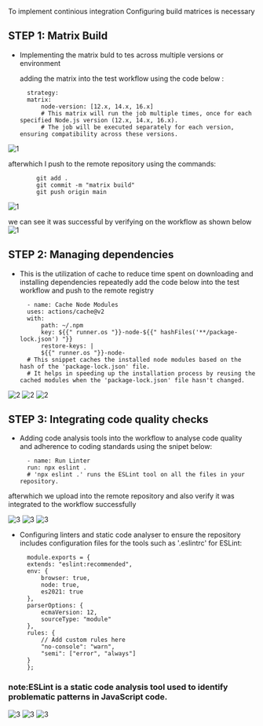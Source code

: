 To implement continious integration Configuring build matrices is necessary

## STEP 1: Matrix Build

* Implementing the matrix buld to tes across multiple versions or environment

  adding the matrix into the test workflow using the code below :

        strategy:
        matrix:
            node-version: [12.x, 14.x, 16.x]
            # This matrix will run the job multiple times, once for each specified Node.js version (12.x, 14.x, 16.x).
            # The job will be executed separately for each version, ensuring compatibility across these versions.
![1](./img/1.png)

afterwhich I push to the remote repository using the commands:

            git add .
            git commit -m "matrix build"
            git push origin main
![1](./img/1b.png)

we can see it was successful by verifying on the workflow as shown below
![1](./img/1c.png)


## STEP 2: Managing dependencies
* This is the utilization of cache to reduce time spent on downloading and installing dependencies repeatedly
add the code below into the test workflow and push to the remote registry 
 
        - name: Cache Node Modules
        uses: actions/cache@v2
        with:
            path: ~/.npm
            key: ${{" runner.os "}}-node-${{" hashFiles('**/package-lock.json') "}}
            restore-keys: |
            ${{" runner.os "}}-node-
        # This snippet caches the installed node modules based on the hash of the 'package-lock.json' file.
        # It helps in speeding up the installation process by reusing the cached modules when the 'package-lock.json' file hasn't changed.

![2](./img/2.png)
![2](./img/2b.png)
![2](./img/2c.png)


## STEP 3: Integrating code quality checks

* Adding code analysis tools into the workflow to analyse code quality and adherence to coding standards using the snipet below:

        - name: Run Linter
        run: npx eslint .
        # 'npx eslint .' runs the ESLint tool on all the files in your repository.


afterwhich we upload into the remote repository and also verify it was integrated to the workflow successfully

![3](./img/3.png)
![3](./img/3b.png)
![3](./img/3c.png)

* Configuring linters and static code analyser to ensure the repository includes configuration files for the tools such as '.eslintrc' for ESLint:

        module.exports = {
        extends: "eslint:recommended",
        env: {
            browser: true,
            node: true,
            es2021: true
        },
        parserOptions: {
            ecmaVersion: 12,
            sourceType: "module"
        },
        rules: {
            // Add custom rules here
            "no-console": "warn",
            "semi": ["error", "always"]
        }
        };

### note:ESLint is a static code analysis tool used to identify problematic patterns in JavaScript code.

![3](./img/3d.png)
![3](./img/3e.png)
![3](./img/3f.png)  

